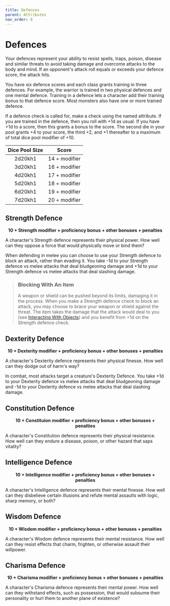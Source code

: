 ```yaml
---
title: Defences
parent: Attributes
nav_order: 8
---
```


# Defences
Your defences represent your ability to resist spells, traps, poison, disease and similar threats to avoid taking damage and overcome attacks to the body and mind. If an opponent's attack roll equals or exceeds your defence score, the attack hits.

You have six defence scores and each class grants training in three defences. For example, the warrior is trained in two physical defences and one mental defence. Training in a defence lets a character add their training bonus to that defence score. Most monsters also have one or more trained defence.

If a defence check is called for, make a check using the named attribute. If you are trained in the defence, then you roll with +1d as usual. If you have +1d to a score, then this grants a bonus to the score. The second die in your pool grants +4 to your score, the third +2, and +1 thereafter to a maximum of total dice pool modifier of +10.

| Dice Pool Size | Score |
|:--------------:|:-----:|
| 2d20kh1 | 14 + modifier |
| 3d20kh1 | 16 + modifier |
| 4d20kh1 | 17 + modifier |
| 5d20kh1 | 18 + modifier |
| 6d20kh1 | 19 + modifier |
| 7d20kh1 | 20 + modifier |

## Strength Defence

<center><strong>10 + Strength modifier + proficiency bonus + other bonuses + penalties</strong></center>

A character's Strength defence represents their physical power. How well can they oppose a force that would physically move or bind them?

When defending in melee you can choose to use your Strength defence to block an attack, rather than evading it. You take -1d to your Strength defence vs melee attacks that deal bludgeoning damage and +1d to your Strength defence vs melee attacks that deal slashing damage.

> ### Blocking With An Item
> A weapon or shield can be pushed beyond its limits, damaging it in the process. When you make a Strength defence check to block an attack, you may choose to brace your weapon or shield against the threat. The item takes the damage that the attack would deal to you (see [Interacting With Objects](http://stormchaserroleplaying.com/stormchaserRPG/Adventuring/TheEnvironment/InteractingWithObjects/)) and you benefit from +1d on the Strength defence check.

## Dexterity Defence

<center><strong>10 + Dexterity modifier + proficiency bonus + other bonuses + penalties</strong></center>

A character's Dexterity defence represents their physical finesse. How well can they dodge out of harm's way?

In combat, most attacks target a creature's Dexterity Defence. You take +1d to your Dexterity defence vs melee attacks that deal bludgeoning damage and -1d to your Dexterity defence vs melee attacks that deal slashing damage.

## Constitution Defence

<center><strong>10 + Constituion modifier + proficiency bonus + other bonuses + penalties</strong></center>

A character's Constitution defence represents their physical resistance. How well can they endure a disease, poison, or other hazard that saps vitality?

## Intelligence Defence

<center><strong>10 + Intelligence modifier + proficiency bonus + other bonuses + penalties</strong></center>

A character's Intelligence defence represents their mental finesse. How well can they disbelieve certain illusions and refute mental assaults with logic, sharp memory, or both?

## Wisdom Defence

<center><strong>10 + Wisdom modifier + proficiency bonus + other bonuses + penalties</strong></center>

A character's Wisdom defence represents their mental resistance. How well can they resist effects that charm, frighten, or otherwise assault their willpower.

## Charisma Defence

<center><strong>10 + Charisma modifier + proficiency bonus + other bonuses + penalties</strong></center>

A character's Charisma defence represents their mental power. How well can they withstand effects, such as possession, that would subsume their personality or hurl them to another plane of existence?
